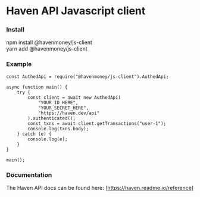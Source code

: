 # Haven API Javascript client

### Install

npm install @havenmoney/js-client<br />
yarn add @havenmoney/js-client

### Example

```
const AuthedApi = require("@havenmoney/js-client").AuthedApi;

async function main() {
    try {
        const client = await new AuthedApi(
            "YOUR_ID_HERE",
            "YOUR_SECRET_HERE",
            "https://haven.dev/api"
        ).authenticated();
        const txns = await client.getTransactions("user-1");
        console.log(txns.body);
    } catch (e) {
        console.log(e);
    }
}

main();

```

### Documentation

The Haven API docs can be found here: [https://haven.readme.io/reference]
